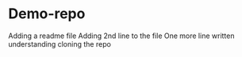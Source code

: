 # Demo-repo

Adding a readme file
Adding 2nd line to the file
One more line written
understanding cloning the repo
